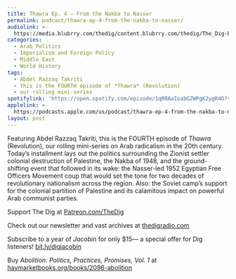 ```yaml
---
title: Thawra Ep. 4 – From the Nakba to Nasser
permalink: podcast/thawra-ep-4-from-the-nakba-to-nasser/
audiolink: >-
  https://media.blubrry.com/thedig/content.blubrry.com/thedig/The_Dig-EP_438-Takriti.mp3
categories:
  - Arab Politics
  - Imperialism and Foreign Policy
  - Middle East
  - World History
tags:
  - Abdel Razzaq Takriti
  - this is the FOURTH episode of *Thawra* (Revolution)
  - our rolling mini-series
spotifylink: 'https://open.spotify.com/episode/1qRRAaIoabGZWPgK2ygR4O?si=c2e890b331fb46a5'
applelink: >-
  https://podcasts.apple.com/us/podcast/thawra-ep-4-from-the-nakba-to-nasser/id1043245989?i=1000648819288
layout: post
---
```


Featuring Abdel Razzaq Takriti, this is the FOURTH episode of *Thawra* (Revolution), our rolling mini-series on Arab radicalism in the 20th century. Today’s installment lays out the politics surrounding the Zionist settler colonial destruction of Palestine, the Nakba of 1948, and the ground-shifting event that followed in its wake: the Nasser-led 1952 Egyptian Free Officers Movement coup that would set the tone for two decades of revolutionary nationalism across the region. Also: the Soviet camp’s support for the colonial partition of Palestine and its calamitous impact on powerful Arab communist parties.

Support The Dig at [Patreon.com/TheDig](http://patreon.com/TheDig)

Check out our newsletter and vast archives at [thedigradio.com](http://thedigradio.com)

Subscribe to a year of *Jacobin* for only $15— a special offer for Dig listeners! [bit.ly/digjacobin](http://bit.ly/digjacobin)

Buy *Abolition: Politics, Practices, Promises, Vol. 1* at [haymarketbooks.org/books/2096-abolition](http://haymarketbooks.org/books/2096-abolition)
